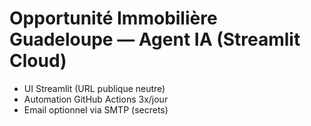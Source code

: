 
# Opportunité Immobilière Guadeloupe — Agent IA (Streamlit Cloud)
- UI Streamlit (URL publique neutre)
- Automation GitHub Actions 3x/jour
- Email optionnel via SMTP (secrets)
